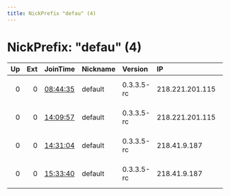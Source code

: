 ```yaml
---
title: NickPrefix "defau" (4)
---
```


# NickPrefix: "defau" (4)

|   Up |   Ext | JoinTime                                                                                            | Nickname   | Version    | IP              | AS                               | CC   |   ORp |   Dirp | OS      | Contact   |   eFamMembers |
|-----:|------:|:----------------------------------------------------------------------------------------------------|:-----------|:-----------|:----------------|:---------------------------------|:-----|------:|-------:|:--------|:----------|--------------:|
|    0 |     0 | [08:44:35](https://metrics.torproject.org/rs.html#details/AC809E8E1959C4906F23F18C7DE7921E67AFA83B) | default    | 0.3.3.5-rc | 218.221.201.115 | So-net Entertainment Corporation | jp   | 16359 |      0 | Windows | None      |             1 |
|    0 |     0 | [14:09:57](https://metrics.torproject.org/rs.html#details/A560D51F1F06AA25CD0577FBD12AF92395144E43) | default    | 0.3.3.5-rc | 218.221.201.115 | So-net Entertainment Corporation | jp   | 16359 |      0 | Windows | None      |             1 |
|    0 |     0 | [14:31:04](https://metrics.torproject.org/rs.html#details/4F3AAF69BAD4B7538D29551A7F7CA39815FD624F) | default    | 0.3.3.5-rc | 218.41.9.187    | So-net Entertainment Corporation | jp   | 64932 |      0 | Windows | None      |             1 |
|    0 |     0 | [15:33:40](https://metrics.torproject.org/rs.html#details/0007175DC1687865E7E81EF6E2CAC26A5E102700) | default    | 0.3.3.5-rc | 218.41.9.187    | So-net Entertainment Corporation | jp   | 25931 |      0 | Windows | None      |             1 |
